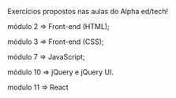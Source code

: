 Exercícios propostos nas aulas do Alpha ed/tech!

módulo 2 => Front-end (HTML);

módulo 3 => Front-end (CSS);

módulo 7 => JavaScript;

módulo 10 => jQuery e jQuery UI.

modulo 11 => React
